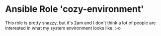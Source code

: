 Ansible Role 'cozy-environment'
=========

This role is pretty snazzy, but it's 2am and I don't think a lot of people are interested in what my system environment looks like. :-o
